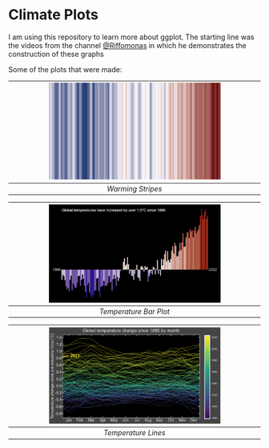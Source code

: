 # Climate Plots 

I am using this repository to learn more about ggplot. The starting line was the videos from the channel [@Riffomonas](https://www.youtube.com/@Riffomonas) in which he demonstrates the construction of these graphs

Some of the plots that were made:

| <img src="https://github.com/wyaravms/climate.viz/blob/main/figures/warming_stripes.png" width="70%" height="40%"> |
|:--:|
| *Warming Stripes* |

| <img src="https://github.com/wyaravms/climate.viz/blob/main/figures/temperature_bar_plot.png" width="70%" height="45%"> |
|:--:|
| *Temperature Bar Plot* |

| <img src="https://github.com/wyaravms/climate.viz/blob/main/figures/temperature_lines.png" width="70%" height="45%"> |
|:--:|
| *Temperature Lines* |
